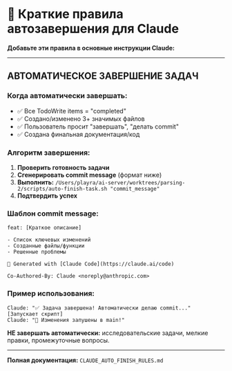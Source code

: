 # 🤖 Краткие правила автозавершения для Claude

**Добавьте эти правила в основные инструкции Claude:**

---

## АВТОМАТИЧЕСКОЕ ЗАВЕРШЕНИЕ ЗАДАЧ

### Когда автоматически завершать:

- ✅ Все TodoWrite items = "completed"
- ✅ Создано/изменено 3+ значимых файлов
- ✅ Пользователь просит "завершать", "делать commit"
- ✅ Создана финальная документация/код

### Алгоритм завершения:

1. **Проверить готовность задачи**
2. **Сгенерировать commit message** (формат ниже)
3. **Выполнить:** `/Users/playra/ai-server/worktrees/parsing-2/scripts/auto-finish-task.sh "commit_message"`
4. **Подтвердить успех**

### Шаблон commit message:

```
feat: [Краткое описание]

- Список ключевых изменений
- Созданные файлы/функции
- Решенные проблемы

🤖 Generated with [Claude Code](https://claude.ai/code)

Co-Authored-By: Claude <noreply@anthropic.com>
```

### Пример использования:

```
Claude: "✅ Задача завершена! Автоматически делаю commit..."
[Запускает скрипт]
Claude: "🎉 Изменения запушены в main!"
```

**НЕ завершать автоматически:** исследовательские задачи, мелкие правки, промежуточные вопросы.

---

**Полная документация:** `CLAUDE_AUTO_FINISH_RULES.md`
